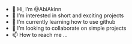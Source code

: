 - 👋 Hi, I’m @AbiAkinn
- 👀 I’m interested in short and exciting projects
- 🌱 I’m currently learning how to use github
- 💞️ I’m looking to collaborate on simple projects
- 📫 How to reach me ...

<!---
AbiAkinn/AbiAkinn is a ✨ special ✨ repository because its `README.md` (this file) appears on your GitHub profile.
You can click the Preview link to take a look at your changes.
--->

